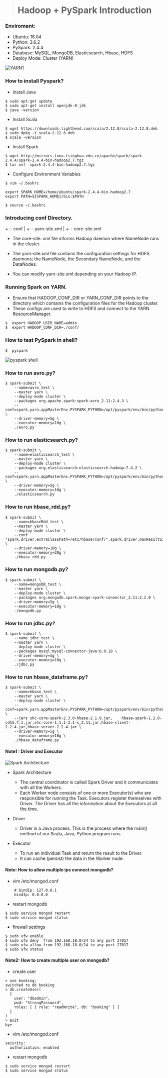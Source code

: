 ># Hadoop + PySpark Introduction  
### Enviroment:
* Ubuntu: 16.04 
* Python: 3.6.2
* PySpark: 2.4.4
* Database: MySQL, MongoDB, Elasticsearch, Hbase, HDFS
* Deploy Mode: Cluster (YARN)

![YARN1](https://img.onl/OVs21C)


### How to install Pyspark?

* Install Java
```
$ sudo apt-get update
$ sudo apt-get install openjdk-8-jdk
$ java -version
```

* Install Scala
```
$ wget https://downloads.lightbend.com/scala/2.12.8/scala-2.12.8.deb
$ sudo dpkg -i scala-2.12.8.deb
$ scala -version
```

* Install Spark
```
$ wget http://mirrors.tuna.tsinghua.edu.cn/apache/spark/spark-2.4.4/spark-2.4.4-bin-hadoop2.7.tgz 
$ tar xvf  spark-2.4.4-bin-hadoop2.7.tgz
```

* Configure Environment Variables
```
$ vim ~/.bashrc
```
```
export SPARK_HOME=/home/ubuntu/spark-2.4.4-bin-hadoop2.7
export PATH=${SPARK_HOME}/bin:$PATH
```
```
$ source ~/.bashrc
```

### Introducing conf Directory.
  +-- conf
  |   +-- yarn-site.xml
  |   +-- core-site.xml

* The core-site. xml file informs Hadoop daemon where NameNode runs in the cluster.

* The yarn-site.xml file contains the configuration settings for HDFS daemons; the NameNode, the Secondary NameNode, and the DataNodes.

* You can modify yarn-site.xml depending on your Hadoop IP.

### Running Spark on YARN.
* Ensure that HADOOP_CONF_DIR or YARN_CONF_DIR points to the directory which contains the configuration files for the Hadoop cluster.
* These configs are used to write to HDFS and connect to the YARN ResourceManager. 
```
$  export HADOOP_USER_NAME=admin
$  export HADOOP_CONF_DIR=./conf/
```

### How to test PySpark in shell?
```
$  pyspark
```
![pyspark shell](https://img.onl/HyByD5)


### How to run avro.py?
```
$ spark-submit \
    --name=avro_test \
    --master yarn \
    --deploy-mode cluster \
    --packages org.apache.spark:spark-avro_2.11:2.4.3 \
    --conf=spark.yarn.appMasterEnv.PYSPARK_PYTHON=/opt/pyspark/env/bin/python \
    --driver-memory=5g \
    --executor-memory=10g \
    ./avro.py 
```


### How to run elasticsearch.py?
```
$ spark-submit \
    --name=elasticsearch_test \
    --master yarn \
    --deploy-mode cluster \
    --packages org.elasticsearch:elasticsearch-hadoop:7.4.2 \
    --conf=spark.yarn.appMasterEnv.PYSPARK_PYTHON=/opt/pyspark/env/bin/python \
    --driver-memory=5g \
    --executor-memory=10g \
    ./elasticsearch.py 
```

### How to run hbase_rdd.py?
```
$ spark-submit \
    --name=hbaseRdd_test \
    --master yarn \
    --deploy-mode cluster \
    --conf "spark.driver.extraClassPath=/etc/hbase/conf/",spark.driver.maxResultSize=4g \
    --driver-memory=10g \
    --executor-memory=20g \
    ./hbase_rdd.py 
```

### How to run mongodb.py?
```
$ spark-submit \
    --name=mongoDB_test \
    --master yarn \
    --deploy-mode cluster \
    --packages org.mongodb.spark:mongo-spark-connector_2.11:2.2.0 \
    --driver-memory=5g \
    --executor-memory=10g \
    ./mongodb.py 
```

### How to run jdbc.py?
```
$ spark-submit \
    --name jdbc_test \
    --master yarn \
    --deploy-mode cluster \
    --packages mysql:mysql-connector-java:8.0.18 \
    --driver-memory=5g \
    --executor-memory=10g \
    ./jdbc.py 
```

### How to run hbase_dataframe.py?
```
$ spark-submit \
    --name=hbase_test \
    --master yarn \
    --deploy-mode cluster \
    --conf=spark.yarn.appMasterEnv.PYSPARK_PYTHON=/opt/pyspark/env/bin/python \
    --jars shc-core-spark-2.3.0-hbase-2.1.0.jar,    hbase-spark-1.2.0-cdh5.7.1.jar,shc-core-1.1.1-2.1-s_2.11.jar,hbase-client-2.2.4.jar,hbase-server-2.2.4.jar \
    --driver-memory=5g \
    --executor-memory=10g \
    ./hbase_dataframe.py
```


#### Note1 : Driver and Executor

![Spark Architecture](https://blog.knoldus.com/wp-content/uploads/2019/12/Image-1-1.png)

+ Spark Architecture
  * The central coordinator is called Spark Driver and it communicates with all the Workers.
  * Each Worker node consists of one or more Executor(s) who are responsible for running the Task. Executors register themselves with Driver. The Driver has all the information about the Executors at all the time.

+ Driver
  * Driver is a Java process. This is the process where the main() method of our Scala, Java, Python program runs.


+ Executor

  * To run an individual Task and return the result to the Driver.
  * It can cache (persist) the data in the Worker node.


#### Note: How to allow multiple ips connect mongodb?

* vim /etc/mongod.conf
```
    # bindIp: 127.0.0.1
    bindIp: 0.0.0.0  
```

* restart mongodb
```
$ sudo service mongod restart
$ sudo service mongod status
```

* firewall settings
```
$ sudo ufw enable
$ sudo ufw deny  from 192.168.18.0/24 to any port 27017
$ sudo ufw allow from 192.168.18.0/24 to any port 27017
$ sudo ufw status
```

#### Note2: How to create multiple user on mongodb?

* create user
```
> use booking;
switched to db booking
> db.createUser(
  {
    user: "dbadmin",
    pwd: "StrongPassword",
    roles: [ { role: "readWrite", db: "booking" } ]
  }
)
> exit
bye
```

* vim /etc/mongod.conf 
```
security:
  authorization: enabled
```

* restart mongodb
```
$ sudo service mongod restart
$ sudo service mongod status
```